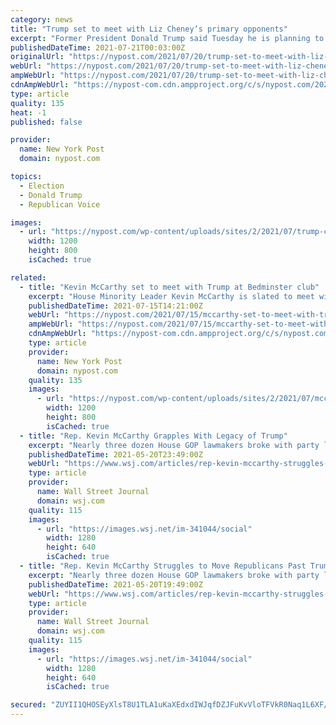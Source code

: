 ```yaml
---
category: news
title: "Trump set to meet with Liz Cheney’s primary opponents"
excerpt: "Former President Donald Trump said Tuesday he is planning to meet with a number of Rep. Liz Cheney’s (R-Wyo.) primary opponents next week as he weighs who he will endorse in the race. Trump"
publishedDateTime: 2021-07-21T00:03:00Z
originalUrl: "https://nypost.com/2021/07/20/trump-set-to-meet-with-liz-cheneys-primary-opponents/"
webUrl: "https://nypost.com/2021/07/20/trump-set-to-meet-with-liz-cheneys-primary-opponents/"
ampWebUrl: "https://nypost.com/2021/07/20/trump-set-to-meet-with-liz-cheneys-primary-opponents/amp/"
cdnAmpWebUrl: "https://nypost-com.cdn.ampproject.org/c/s/nypost.com/2021/07/20/trump-set-to-meet-with-liz-cheneys-primary-opponents/amp/"
type: article
quality: 135
heat: -1
published: false

provider:
  name: New York Post
  domain: nypost.com

topics:
  - Election
  - Donald Trump
  - Republican Voice

images:
  - url: "https://nypost.com/wp-content/uploads/sites/2/2021/07/trump-cheney.jpg?quality=90&strip=all&w=1200"
    width: 1200
    height: 800
    isCached: true

related:
  - title: "Kevin McCarthy set to meet with Trump at Bedminster club"
    excerpt: "House Minority Leader Kevin McCarthy is slated to meet with former President Donald Trump in Bedminster, N.J. on Thursday, Trump said in a statement ahead of the gathering."
    publishedDateTime: 2021-07-15T14:21:00Z
    webUrl: "https://nypost.com/2021/07/15/mccarthy-set-to-meet-with-trump-at-bedminster-clubmccarthy-set-to-meet-with-trump-at-bedminster-club/"
    ampWebUrl: "https://nypost.com/2021/07/15/mccarthy-set-to-meet-with-trump-at-bedminster-clubmccarthy-set-to-meet-with-trump-at-bedminster-club/amp/"
    cdnAmpWebUrl: "https://nypost-com.cdn.ampproject.org/c/s/nypost.com/2021/07/15/mccarthy-set-to-meet-with-trump-at-bedminster-clubmccarthy-set-to-meet-with-trump-at-bedminster-club/amp/"
    type: article
    provider:
      name: New York Post
      domain: nypost.com
    quality: 135
    images:
      - url: "https://nypost.com/wp-content/uploads/sites/2/2021/07/mccarthy-trump-46.jpg?quality=90&strip=all&w=1200"
        width: 1200
        height: 800
        isCached: true
  - title: "Rep. Kevin McCarthy Grapples With Legacy of Trump"
    excerpt: "Nearly three dozen House GOP lawmakers broke with party leaders over legislation to create a Jan. 6 Capitol riot commission."
    publishedDateTime: 2021-05-20T23:49:00Z
    webUrl: "https://www.wsj.com/articles/rep-kevin-mccarthy-struggles-to-move-republicans-past-trump-11621540163"
    type: article
    provider:
      name: Wall Street Journal
      domain: wsj.com
    quality: 115
    images:
      - url: "https://images.wsj.net/im-341044/social"
        width: 1280
        height: 640
        isCached: true
  - title: "Rep. Kevin McCarthy Struggles to Move Republicans Past Trump"
    excerpt: "Nearly three dozen House GOP lawmakers broke with party leaders over legislation to create a Jan. 6 Capitol riot commission."
    publishedDateTime: 2021-05-20T19:49:00Z
    webUrl: "https://www.wsj.com/articles/rep-kevin-mccarthy-struggles-to-move-republicans-past-trump-11621540163"
    type: article
    provider:
      name: Wall Street Journal
      domain: wsj.com
    quality: 115
    images:
      - url: "https://images.wsj.net/im-341044/social"
        width: 1280
        height: 640
        isCached: true

secured: "ZUYII1QHOSEyXlsT8U1TLA1uKaXEdxdIWJqfDZJFuKvVloTFVkR0Naq1L6XF/nwUHZnOr67Mi+2q1bnGHn3vlw+YPwzkIto0SPkjplVX1bBqcbnrjccdGCyHAqvRYL2UjBo0tvayqAyx5qcj30qZArpO5OH7JDKClST5s/bLFqbdemQgiCJrMndmdbxI1Nr0i2mvxZrafvcizymqBp8s2bX8FVy5GWKgbl5ElrHzsq80yMm8sOU1YfFnghKLhpMLTlLBCBb00el29n9rO+MqFWk/yfV+kZ8UzhLdqL8lvOEta02G4OqoJwsNUxXseXt3JEX3gdhebHshBaxwj8I2AboLJ3NTXwNK8B2SIAJ3lk4=;UXmDJefRY9KyrT0Q2Xf7OA=="
---
```



